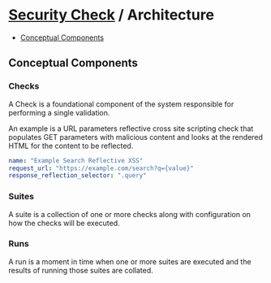 # [Security Check](./README.md) / Architecture

-   [Conceptual Components](#conceptual-components)

## Conceptual Components

### Checks

A Check is a foundational component of the system responsible for performing a single validation.

An example is a URL parameters reflective cross site scripting check that populates GET parameters with malicious content and looks at the rendered HTML for the content to be reflected.

```yaml
name: "Example Search Reflective XSS"
request_url: "https://example.com/search?q={value}"
response_reflection_selector: ".query"
```

### Suites

A suite is a collection of one or more checks along with configuration on how the checks will be executed.

### Runs

A run is a moment in time when one or more suites are executed and the results of running those suites are collated.
